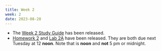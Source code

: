 ```yaml
---
title: Week 2
week: 2
date: 2023-08-28
---
```


- The [Week 2 Study Guide](/assets/guides/week02.pdf) has been released.
- [Homework 2](http://prob140.datahub.berkeley.edu/hub/user-redirect/git-pull?repo=https://github.com/prob140/materials-fa23&branch=main&subPath=hw/Homework_02.ipynb) and [Lab 2A](http://prob140.datahub.berkeley.edu/hub/user-redirect/git-pull?repo=https://github.com/prob140/materials-fa23&branch=main&subPath=lab/Lab_02.ipynb) have been released. They are both due next Tuesday at 12 **noon**. Note that is **noon** and **not** 5 pm or midnight.
